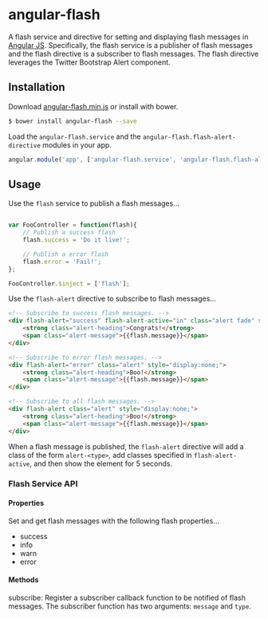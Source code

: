 # angular-flash

A flash service and directive for setting and displaying flash messages in [Angular JS](http://angularjs.org).  Specifically, the flash service is a publisher of flash messages and the flash directive is a subscriber to flash messages.  The flash directive leverages the Twitter Bootstrap Alert component.

## Installation

Download [angular-flash.min.js](https://github.com/wmluke/angular-flash/blob/master/dist/angular-flash.min.js) or install with bower.

```bash
$ bower install angular-flash --save
```

Load the `angular-flash.service` and the `angular-flash.flash-alert-directive` modules in your app.

```javascript
angular.module('app', ['angular-flash.service', 'angular-flash.flash-alert-directive']);
```

## Usage

Use the `flash` service to publish a flash messages...

```javascript

var FooController = function(flash){
    // Publish a success flash
    flash.success = 'Do it live!';

    // Publish a error flash
    flash.error = 'Fail!';
};

FooController.$inject = ['flash'];

```

Use the `flash-alert` directive to subscribe to flash messages...

```html
<!-- Subscribe to success flash messages. -->
<div flash-alert="success" flash-alert-active="in" class="alert fade" style="display:none;">
    <strong class="alert-heading">Congrats!</strong>
    <span class="alert-message">{{flash.message}}</span>
</div>

<!-- Subscribe to error flash messages. -->
<div flash-alert="error" class="alert" style="display:none;">
    <strong class="alert-heading">Boo!</strong>
    <span class="alert-message">{{flash.message}}</span>
</div>

<!-- Subscribe to all flash messages. -->
<div flash-alert class="alert" style="display:none;">
    <strong class="alert-heading">Boo!</strong>
    <span class="alert-message">{{flash.message}}</span>
</div>

```

When a flash message is published, the `flash-alert` directive will add a class of the form `alert-<type>`, add classes specified in `flash-alert-active`, and then show the element for 5 seconds.

### Flash Service API

#### Properties
Set and get flash messages with the following flash properties...

* success
* info
* warn
* error

#### Methods

subscribe:
    Register a subscriber callback function to be notified of flash messages.  The subscriber function has two arguments: `message` and `type`.